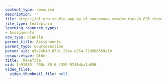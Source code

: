 ```yaml
---
content_type: resource
description: ''
file: https://ol-ocw-studio-app-qa.s3.amazonaws.com/courses/6-895-theory-of-parallel-systems-sma-5509-fall-2003/1e51085f258c55f6f3595230dba1a096_.Makefile
file_type: text/plain
learning_resource_types:
- Assignments
ocw_type: OCWFile
parent_title: Assignments
parent_type: CourseSection
parent_uid: a5e7eb4d-872c-29ee-e254-71d8b8569e10
resourcetype: Other
title: .Makefile
uid: 1e51085f-258c-55f6-f359-5230dba1a096
video_files:
  video_thumbnail_file: null
---
```

